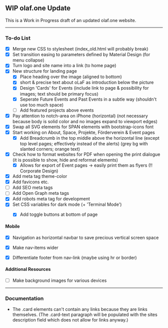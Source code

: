 ## WIP olaf.one Update
This is a Work in Progress draft of an updated olaf.one website.

---

### To-do List
- [x] Merge new CSS to stylesheet (index_old.html will probably break)
- [x] Set transition easing to parameters defined by Material Design (for menu collapse)
- [x] Turn logo and site name into a link (to home page)
- [x] New structure for landing page
    - [x] Place heading over the image (aligned to bottom)
    - [x] short & precise text about oLaF as introduction below the picture
    - [x] Design 'Cards' for Events (include link to page & possibility for images; text should be primary focus)
    - [x] Seperate Future Events and Past Events in a subtle way (shouldn't use too much space)
    - [ ] Add featured projects above events
- [x] Pay attention to notch-area on iPhone (horizontal)
    (not necessary because body is solid color and no images expand to viewport edges)
- [x] Swap all SVG elements for SPAN elements with bootstrap-icons font
- [x] Start working on About, Space, Projekte, Förderverein & Event pages
    - [x] Add Breadcrumb in the top middle above the horizontal line (except top level pages; effectively instead of the alerts) (grey bg with slanted corners; orange text)
- [x] Check how to format websites for PDF when opening the print dialogue (it is possible to show, hide and reformat elements)
    - [x] Allows for export of Event pages -> easily print them as flyers (!! Corporate Design)
- [x] Add meta tag theme-color
- [x] Add favicons etc.
- [ ] Add SEO meta tags
- [ ] Add Open Graph meta tags
- [x] Add robots meta tag for development
- [x] Set CSS variables for dark mode (+ 'Terminal Mode')
    - [x] Add toggle buttons at bottom of page


#### Mobile
- [x] Navigation as horizontal navbar to save precious vertical screen space
- [x] Make nav-items wider
- [x] Differentiate footer from nav-link (maybe using hr or border)


#### Additional Resources
- [ ] Make background images for various devices

---
### Documentation
- The .card elements can't contain any links because they are links themselves. (The .card-text paragraph will be populated with the sites description field which does not allow for links anyway.)